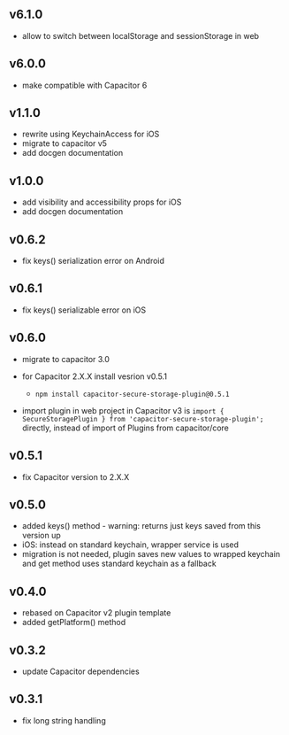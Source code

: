 ## v6.1.0
- allow to switch between localStorage and sessionStorage in web

## v6.0.0
- make compatible with Capacitor 6

## v1.1.0
- rewrite using KeychainAccess for iOS
- migrate to capacitor v5
- add docgen documentation

## v1.0.0
- add visibility and accessibility props for iOS
- add docgen documentation

## v0.6.2

- fix keys() serialization error on Android

## v0.6.1

- fix keys() serializable error on iOS

## v0.6.0

- migrate to capacitor 3.0
- for Capacitor 2.X.X install vesrion v0.5.1

  - `npm install capacitor-secure-storage-plugin@0.5.1`

- import plugin in web project in Capacitor v3 is `import { SecureStoragePlugin } from 'capacitor-secure-storage-plugin';` directly, instead of import of Plugins from capacitor/core

## v0.5.1

- fix Capacitor version to 2.X.X

## v0.5.0

- added keys() method - warning: returns just keys saved from this version up
- iOS: instead on standard keychain, wrapper service is used
- migration is not needed, plugin saves new values to wrapped keychain and get method uses standard keychain as a fallback

## v0.4.0

- rebased on Capacitor v2 plugin template
- added getPlatform() method

## v0.3.2

- update Capacitor dependencies

## v0.3.1

- fix long string handling
